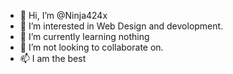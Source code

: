 - 👋 Hi, I’m @Ninja424x
- 👀 I’m interested in Web Design and devolopment.
- 🌱 I’m currently learning nothing
- 💞️ I’m not looking to collaborate on.
- 📫 I am the best
